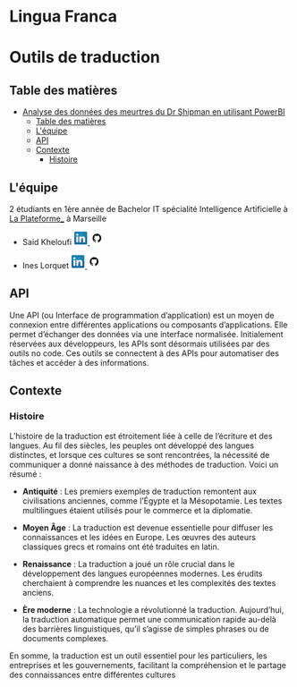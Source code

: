 # Lingua Franca
# Outils de traduction 

## Table des matières

- [Analyse des données des meurtres du Dr Shipman en utilisant PowerBI](#analyse-des-données-des-meurtres-du-dr-shipman-en-utilisant-powerbi)
  - [Table des matières](#table-des-matières)
  - [L'équipe](#léquipe)
  - [API](#api)
  - [Contexte](#contexte)
    - [Histoire](#histoire)

## L'équipe
2 étudiants en 1ère année de Bachelor IT spécialité Intelligence Artificielle à [La Plateforme_](https://laplateforme.io/) à Marseille
- Said Kheloufi
  <a href="https://www.linkedin.com/in/said-kheloufi/">
    <img src="images/linkedin.png" width=25>
  </a>
  <a href="https://github.com/said-kheloufi">
    <img src="images/github.png" width=25>
  </a>

- Ines Lorquet
  <a href="https://www.linkedin.com/in/ines-lorquet-35b90128b/">
    <img src="images/linkedin.png" width=25>
  </a>
  <a href="https://github.com/ines-lorquet">
    <img src="images/github.png" width=25>
  </a>

## API

Une API (ou Interface de programmation d’application) est un moyen de connexion entre différentes applications ou composants d’applications. Elle permet d’échanger des données via une interface normalisée. Initialement réservées aux développeurs, les APIs sont désormais utilisées par des outils no code.
Ces outils se connectent à des APIs pour automatiser des tâches et accéder à des informations.

## Contexte



### Histoire
L’histoire de la traduction est étroitement liée à celle de l’écriture et des langues. Au fil des siècles, les peuples ont développé des langues distinctes, et lorsque ces cultures se sont rencontrées, la nécessité de communiquer a donné naissance à des méthodes de traduction. Voici un résumé :

  - **Antiquité** : Les premiers exemples de traduction remontent aux civilisations anciennes, comme l’Égypte et la Mésopotamie. Les textes multilingues étaient utilisés pour le commerce et la diplomatie.

  - **Moyen Âge** : La traduction est devenue essentielle pour diffuser les connaissances et les idées en Europe. Les œuvres des auteurs classiques grecs et romains ont été traduites en latin.

  - **Renaissance** : La traduction a joué un rôle crucial dans le développement des langues européennes modernes. Les érudits cherchaient à comprendre les nuances et les complexités des textes anciens.

  - **Ère moderne** : La technologie a révolutionné la traduction. Aujourd’hui, la traduction automatique permet une communication rapide au-delà des barrières linguistiques, qu’il s’agisse de simples phrases ou de documents complexes.

En somme, la traduction est un outil essentiel pour les particuliers, les entreprises et les gouvernements, facilitant la compréhension et le partage des connaissances entre différentes cultures

  
